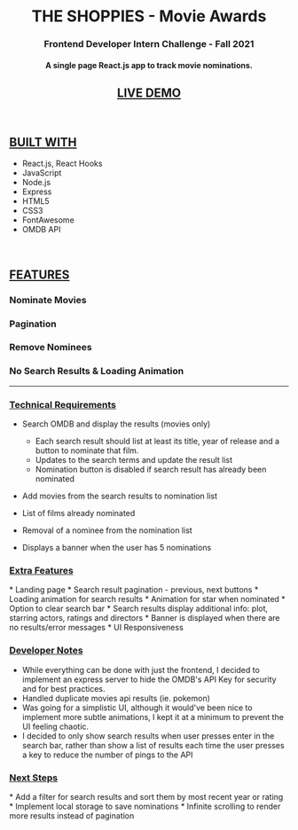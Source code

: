 <h1 align="center"><b>THE SHOPPIES - Movie Awards</b></h1>

<h3 align="center"><b>Frontend Developer
Intern Challenge - Fall 2021</b></h3>


<h4 align="center"> A single page React.js app to track movie nominations.</h4>
<h2 align="center"><b><a href="http://grace-chung-the-shoppies.herokuapp.com/">
 LIVE DEMO </a></b></h2>
<br>  

<h2><b><ins>BUILT WITH</ins></b></h2>

* React.js, React Hooks
* JavaScript
* Node.js
* Express
* HTML5
* CSS3
* FontAwesome
* OMDB API

<br>

<h2><b><ins>FEATURES</ins></b></h2>

<h3>Nominate Movies</h3>



<h3>Pagination</h3>



<h3>Remove Nominees</h3>




<h3>No Search Results & Loading Animation</h3>


<hr>

<h3><b><ins>Technical Requirements</ins></b></h3>

* Search OMDB and display the results (movies only)
    * Each search result should list at least its title, year of release and a button to nominate
that film.
    * Updates to the search terms and update the result list
    * Nomination button is disabled if search result has already been nominated

* Add movies from the search results to nomination list
* List of films already nominated
* Removal of a nominee from the nomination list
* Displays a banner when the user has 5 nominations

<h3><b><ins>Extra Features</ins></b></h3>
* Landing page
* Search result pagination - previous, next buttons
* Loading animation for search results
* Animation for star when nominated
* Option to clear search bar 
* Search results display additional info: plot, starring actors, ratings and directors
* Banner is displayed when there are no results/error messages
* UI Responsiveness


<h3><b><ins>Developer Notes</ins></b></h3>

* While everything can be done with just the frontend, 
I decided to implement an express server to hide the OMDB's API Key
for security and for best practices.
* Handled duplicate movies api results (ie. pokemon)
* Was going for a simplistic UI, although it would've been nice to implement more subtle animations, 
I kept it at a minimum to prevent the UI feeling chaotic.
* I decided to only show search results when user presses enter in the search bar, rather than show a list of results each time
the user presses a key to reduce the number of pings to the API

<h3><b><ins>Next Steps</ins></b></h3>
* Add a filter for search results and sort them by most recent year or rating
* Implement local storage to save nominations
* Infinite scrolling to render more results instead of pagination